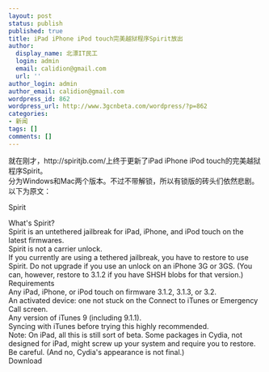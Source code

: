 ```yaml
---
layout: post
status: publish
published: true
title: iPad iPhone iPod touch完美越狱程序Spirit放出
author:
  display_name: 北漂IT民工
  login: admin
  email: calidion@gmail.com
  url: ''
author_login: admin
author_email: calidion@gmail.com
wordpress_id: 862
wordpress_url: http://www.3gcnbeta.com/wordpress/?p=862
categories:
- 新闻
tags: []
comments: []
---
```

<p>就在刚才，http://spiritjb.com/上终于更新了iPad iPhone iPod touch的完美越狱程序Spirit。<br />
分为Windows和Mac两个版本。不过不带解锁，所以有锁版的砖头们依然悲剧。以下为原文：</p>
<p>Spirit</p>
<p>What's Spirit?<br />
Spirit is an untethered jailbreak for iPad, iPhone, and iPod touch on the latest firmwares.<br />
Spirit is not a carrier unlock.<br />
If you currently are using a tethered jailbreak, you have to restore to use Spirit. Do not upgrade if you use an unlock on an iPhone 3G or 3GS. (You can, however, restore to 3.1.2 if you have SHSH blobs for that version.)<br />
Requirements<br />
Any iPad, iPhone, or iPod touch on firmware 3.1.2, 3.1.3, or 3.2.<br />
An activated device: one not stuck on the Connect to iTunes or Emergency Call screen.<br />
Any version of iTunes 9 (including 9.1.1).<br />
Syncing with iTunes before trying this highly recommended.<br />
Note: On iPad, all this is still sort of beta. Some packages in Cydia, not designed for iPad, might screw up your system and require you to restore. Be careful. (And no, Cydia's appearance is not final.)<br />
Download</p>
